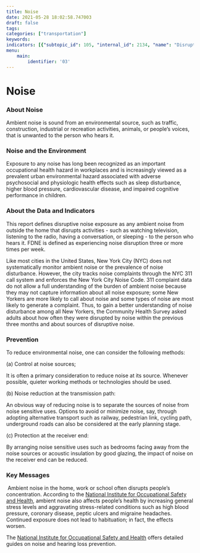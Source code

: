 ```yaml
---
title: Noise
date: 2021-05-28 18:02:58.747003
draft: false
tags: 
categories: ["transportation"]
keywords: 
indicators: [{"subtopic_id": 105, "internal_id": 2134, "name": "Disruptive Noise Exposure", "URL": "https://a816-dohbesp.nyc.gov/IndicatorPublic/VisualizationData.aspx?id=2134,719b87,105,Summarize"}]
menu:
    main:
        identifier: '03'
---
```

# Noise
### About Noise


Ambient noise is sound from an environmental source, such as traffic, construction, industrial or recreation activities, animals, or people’s voices, that is unwanted to the person who hears it.


### Noise and the Environment


Exposure to any noise has long been recognized as an important occupational health hazard in workplaces and is increasingly viewed as a prevalent urban environmental hazard associated with adverse psychosocial and physiologic health effects such as sleep disturbance, higher blood pressure, cardiovascular disease, and impaired cognitive performance in children.


### About the Data and Indicators


This report defines disruptive noise exposure as any ambient noise from outside the home that disrupts activities - such as watching television, listening to the radio, having a conversation, or sleeping - to the person who hears it. FDNE is defined as experiencing noise disruption three or more times per week.


Like most cities in the United States, New York City (NYC) does not systematically monitor ambient noise or the prevalence of noise disturbance. However, the city tracks noise complaints through the NYC 311 call system and enforces the New York City Noise Code. 311 complaint data do not allow a full understanding of the burden of ambient noise because they may not capture information about all noise exposure; some New Yorkers are more likely to call about noise and some types of noise are most likely to generate a complaint. Thus, to gain a better understanding of noise disturbance among all New Yorkers, the Community Health Survey asked adults about how often they were disrupted by noise within the previous three months and about sources of disruptive noise.


### Prevention


To reduce environmental noise, one can consider the following methods:


(a) Control at noise sources;


It is often a primary consideration to reduce noise at its source. Whenever possible, quieter working methods or technologies should be used.


(b) Noise reduction at the transmission path:


An obvious way of reducing noise is to separate the sources of noise from noise sensitive uses. Options to avoid or minimize noise, say, through adopting alternative transport such as railway, pedestrian link, cycling path, underground roads can also be considered at the early planning stage.


(c) Protection at the receiver end:


By arranging noise sensitive uses such as bedrooms facing away from the noise sources or acoustic insulation by good glazing, the impact of noise on the receiver end can be reduced.


### Key Messages


 Ambient noise in the home, work or school often disrupts people’s concentration. According to the [National Institute for Occupational Safety and Health](http://www.cdc.gov/niosh/), ambient noise also affects people’s health by increasing general stress levels and aggravating stress-related conditions such as high blood pressure, coronary disease, peptic ulcers and migraine headaches. Continued exposure does not lead to habituation; in fact, the effects worsen. 


The [National Institute for Occupational Safety and Health](http://www.cdc.gov/niosh/) offers detailed guides on noise and hearing loss prevention.


